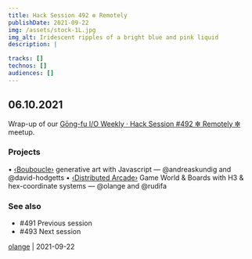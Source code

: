 ```yaml
---
title: Hack Session 492 ✼ Remotely
publishDate: 2021-09-22
img: /assets/stock-1L.jpg
img_alt: Iridescent ripples of a bright blue and pink liquid
description: |

tracks: []
technos: []
audiences: []
---
```


## 06.10.2021

Wrap-up of our [Gōng-fu I/O Weekly · Hack Session #492 ✼ Remotely ✼](https://www.meetup.com/fr-FR/gōngfuIO/events/sdgdfsyccnbjb/) meetup.

### Projects

• [‹Bouboucle›](http://bouboucle.com) generative art with Javascript — @andreaskundig and @david-hodgetts 
• [‹Distributed Arcade›](https://github.com/olange/arcade) Game World & Boards with H3 & hex-coordinate systems — @olange and @rudifa

### See also

* #491 Previous session
* #493 Next session

[olange](https://github.com/olange) | 2021-09-22



